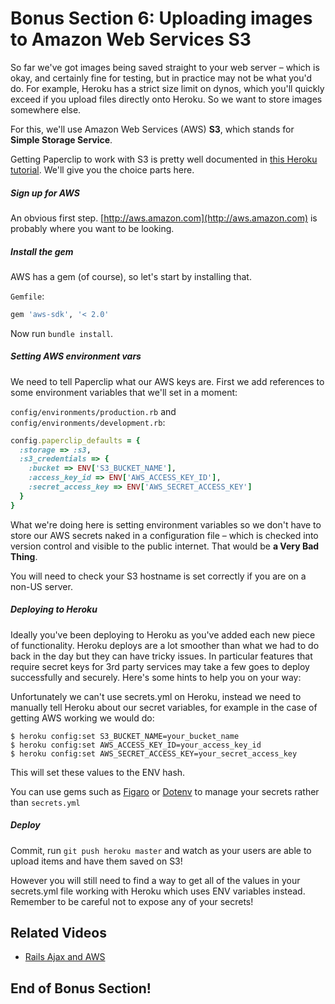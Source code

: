 #  Bonus Section 6: Uploading images to Amazon Web Services S3

So far we've got images being saved straight to your web server – which is okay, and certainly fine for testing, but in practice may not be what you'd do. For example, Heroku has a strict size limit on dynos, which you'll quickly exceed if you upload files directly onto Heroku. So we want to store images somewhere else.

For this, we'll use Amazon Web Services (AWS) **S3**, which stands for **Simple Storage Service**.

Getting Paperclip to work with S3 is pretty well documented in [this Heroku tutorial](https://devcenter.heroku.com/articles/paperclip-s3). We'll give you the choice parts here.

##### Sign up for AWS

An obvious first step. [http://aws.amazon.com](http://aws.amazon.com) is probably where you want to be looking.

##### Install the gem

AWS has a gem (of course), so let's start by installing that.

`Gemfile`:

```ruby
gem 'aws-sdk', '< 2.0'
```

Now run `bundle install`.

##### Setting AWS environment vars

We need to tell Paperclip what our AWS keys are. First we add references to some environment variables that we'll set in a moment:

`config/environments/production.rb` and `config/environments/development.rb`:

```ruby
config.paperclip_defaults = {
  :storage => :s3,
  :s3_credentials => {
    :bucket => ENV['S3_BUCKET_NAME'],
    :access_key_id => ENV['AWS_ACCESS_KEY_ID'],
    :secret_access_key => ENV['AWS_SECRET_ACCESS_KEY']
  }
}
```

What we're doing here is setting environment variables so we don't have to store our AWS secrets naked in a configuration file – which is checked into version control and visible to the public internet. That would be **a Very Bad Thing**.

You will need to check your S3 hostname is set correctly if you are on a non-US server.



##### Deploying to Heroku

Ideally you've been deploying to Heroku as you've added each new piece of functionality.  Heroku deploys are a lot smoother than what we had to do back in the day but they can have tricky issues.  In particular features that require secret keys for 3rd party services may take a few goes to deploy successfully and securely. Here's some hints to help you on your way:


Unfortunately we can't use secrets.yml on Heroku, instead we need to manually tell Heroku about our secret variables, for example in the case of getting AWS working we would do:

```shell
$ heroku config:set S3_BUCKET_NAME=your_bucket_name
$ heroku config:set AWS_ACCESS_KEY_ID=your_access_key_id
$ heroku config:set AWS_SECRET_ACCESS_KEY=your_secret_access_key
```
This will set these values to the ENV hash.

You can use gems such as [Figaro](https://github.com/laserlemon/figaro) or [Dotenv](https://github.com/bkeepers/dotenv) to manage your secrets rather than `secrets.yml`
##### Deploy

Commit, run `git push heroku master` and watch as your users are able to upload items and have them saved on S3!

However you will still need to find a way to get all of the values in your secrets.yml file working with Heroku which uses ENV variables instead. Remember to be careful not to expose any of your secrets!

## Related Videos

* [Rails Ajax and AWS](https://www.youtube.com/watch?v=OIjiJotzTnA)

## End of Bonus Section!
